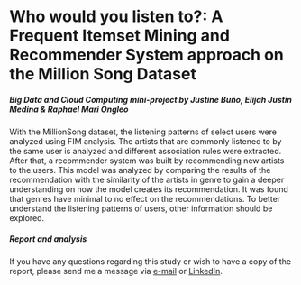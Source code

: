 # Who would you listen to?: A Frequent Itemset Mining and Recommender System approach on the Million Song Dataset
##### Big Data and Cloud Computing mini-project by Justine Bu&ntilde;o, Elijah Justin Medina & Raphael Mari Ongleo

With the MillionSong dataset, the listening patterns of select users were analyzed using FIM analysis. The artists that are commonly listened to by the same user is analyzed and different association rules were extracted. After that, a recommender system was built by recommending new artists to the users. This model was analyzed by comparing the results of the recommendation with the similarity of the artists in genre to gain a deeper understanding on how the model creates its recommendation. It was found that genres have minimal to no effect on the recommendations. To better understand the listening patterns of users, other information should be explored.

##### Report and analysis

If you have any questions regarding this study or wish to have a copy of the report, please send me a message via <a href="mailto:elijahjustinmedina@gmail.com">e-mail</a> or <a href="https://www.linkedin.com/in/elijah-justin-medina/">LinkedIn</a>.
